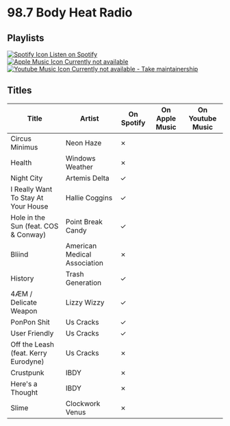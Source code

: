 # 98.7 Body Heat Radio

## Playlists

[![Spotify Icon](https://user-images.githubusercontent.com/6068259/95839470-57169600-0d43-11eb-89e3-6b80e7c64339.png "Listen on Spotify") Listen on Spotify](https://open.spotify.com/playlist/3AZiHmWS2kzzqilvwYjTmH)  
[![Apple Music Icon](https://user-images.githubusercontent.com/6068259/95839328-2fbfc900-0d43-11eb-896b-78ba8d0f56da.png "Listen on Apple Music") Currently not available](https://github.com/MarauderXtreme/video-game-radiostation-playlists/fork)  
[![Youtube Music Icon](https://user-images.githubusercontent.com/6068259/95839482-5a118680-0d43-11eb-97f5-21338bca84df.png "Listen on Youtube Music") Currently not available - Take maintainership](https://github.com/MarauderXtreme/video-game-radiostation-playlists/fork)

## Titles

| Title                                | Artist                       | On Spotify | On Apple Music | On Youtube Music |
| ------------------------------------ | ---------------------------- | ---------- | -------------- | ---------------- |
| Circus Minimus                       | Neon Haze                    | ✗          |                |                  |
| Health                               | Windows Weather              | ✗          |                |                  |
| Night City                           | Artemis Delta                | ✓          |                |                  |
| I Really Want To Stay At Your House  | Hallie Coggins               | ✓          |                |                  |
| Hole in the Sun (feat. COS & Conway) | Point Break Candy            | ✓          |                |                  |
| Bliind                               | American Medical Association | ✗          |                |                  |
| History                              | Trash Generation             | ✓          |                |                  |
| 4ÆM / Delicate Weapon                | Lizzy Wizzy                  | ✓          |                |                  |
| PonPon Shit                          | Us Cracks                    | ✓          |                |                  |
| User Friendly                        | Us Cracks                    | ✓          |                |                  |
| Off the Leash (feat. Kerry Eurodyne) | Us Cracks                    | ✗          |                |                  |
| Crustpunk                            | IBDY                         | ✗          |                |                  |
| Here's a Thought                     | IBDY                         | ✗          |                |                  |
| Slime                                | Clockwork Venus              | ✗          |                |                  |
